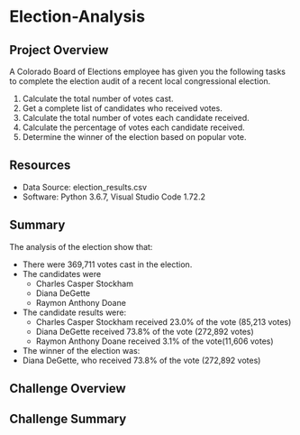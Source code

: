 # Election-Analysis

## Project Overview
A Colorado Board of Elections employee has given you the following tasks to complete the election audit of a recent local congressional election.

1. Calculate the total number of votes cast.
2. Get a complete list of candidates who received votes.
3. Calculate the total number of votes each candidate received.
4. Calculate the percentage of votes each candidate received.
5. Determine the winner of the election based on popular vote.

## Resources
- Data Source: election_results.csv
- Software: Python 3.6.7, Visual Studio Code 1.72.2

## Summary
The analysis of the election show that:
- There were 369,711 votes cast in the election.
- The candidates were
  - Charles Casper Stockham
  - Diana DeGette
  - Raymon Anthony Doane
- The candidate results were:
  - Charles Casper Stockham received 23.0% of the vote (85,213 votes)
  - Diana DeGette received 73.8% of the vote (272,892 votes)
  - Raymon Anthony Doane received 3.1% of the vote(11,606 votes)
 - The winner of the election was:
  - Diana DeGette, who received 73.8% of the vote (272,892 votes)

## Challenge Overview

## Challenge Summary
